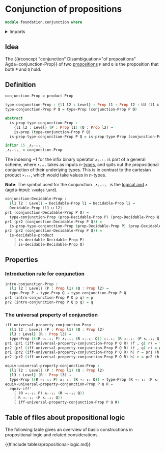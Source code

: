 # Conjunction of propositions

```agda
module foundation.conjunction where
```

<details><summary>Imports</summary>

```agda
open import foundation.decidable-types
open import foundation.dependent-pair-types
open import foundation.logical-equivalences
open import foundation.universe-levels

open import foundation-core.cartesian-product-types
open import foundation-core.decidable-propositions
open import foundation-core.equivalences
open import foundation-core.propositions
```

</details>

## Idea

The
{{#concept "conjunction" Disambiguation="of propositions" Agda=conjunction-Prop}}
of two [propositions](foundation-core.propositions.md) `P` and `Q` is the
proposition that both `P` and `Q` hold.

## Definition

```agda
conjunction-Prop = product-Prop

type-conjunction-Prop : {l1 l2 : Level} → Prop l1 → Prop l2 → UU (l1 ⊔ l2)
type-conjunction-Prop P Q = type-Prop (conjunction-Prop P Q)

abstract
  is-prop-type-conjunction-Prop :
    {l1 l2 : Level} (P : Prop l1) (Q : Prop l2) →
    is-prop (type-conjunction-Prop P Q)
  is-prop-type-conjunction-Prop P Q = is-prop-type-Prop (conjunction-Prop P Q)

infixr 15 _∧₍₋₁₎_
_∧₍₋₁₎_ = conjunction-Prop
```

The indexing $-1$ for the infix binary operator `∧₍₋₁₎` is part of a general
scheme, where `∧₍ₙ₎` takes as inputs
$n$-[types](foundation-core.truncated-types.md), and spits out the propositional
conjunction of their underlying types. This is in contrast to the cartesian
product `×₍ₙ₎`, which would take values in $n$-types.

**Note**: The symbol used for the conjunction `_∧₍₋₁₎_` is the
[logical and](https://codepoints.net/U+2227) `∧` (agda-input: `\wedge` `\and`).

```agda
conjunction-Decidable-Prop :
  {l1 l2 : Level} → Decidable-Prop l1 → Decidable-Prop l2 →
  Decidable-Prop (l1 ⊔ l2)
pr1 (conjunction-Decidable-Prop P Q) =
  type-conjunction-Prop (prop-Decidable-Prop P) (prop-Decidable-Prop Q)
pr1 (pr2 (conjunction-Decidable-Prop P Q)) =
  is-prop-type-conjunction-Prop (prop-Decidable-Prop P) (prop-Decidable-Prop Q)
pr2 (pr2 (conjunction-Decidable-Prop P Q)) =
  is-decidable-product
    ( is-decidable-Decidable-Prop P)
    ( is-decidable-Decidable-Prop Q)
```

## Properties

### Introduction rule for conjunction

```agda
intro-conjunction-Prop :
  {l1 l2 : Level} (P : Prop l1) (Q : Prop l2) →
  type-Prop P → type-Prop Q → type-conjunction-Prop P Q
pr1 (intro-conjunction-Prop P Q p q) = p
pr2 (intro-conjunction-Prop P Q p q) = q
```

### The universal property of conjunction

```agda
iff-universal-property-conjunction-Prop :
  {l1 l2 : Level} (P : Prop l1) (Q : Prop l2)
  {l3 : Level} (R : Prop l3) →
  type-Prop (((R ⇒₍₋₁₎ P) ∧₍₋₁₎ (R ⇒₍₋₁₎ Q)) ⇔₍₋₁₎ (R ⇒₍₋₁₎ (P ∧₍₋₁₎ Q)))
pr1 (pr1 (iff-universal-property-conjunction-Prop P Q R) (f , g) r) = f r
pr2 (pr1 (iff-universal-property-conjunction-Prop P Q R) (f , g) r) = g r
pr1 (pr2 (iff-universal-property-conjunction-Prop P Q R) h) r = pr1 (h r)
pr2 (pr2 (iff-universal-property-conjunction-Prop P Q R) h) r = pr2 (h r)

equiv-universal-property-conjunction-Prop :
  {l1 l2 : Level} (P : Prop l1) (Q : Prop l2)
  {l3 : Level} (R : Prop l3) →
  type-Prop ((R ⇒₍₋₁₎ P) ∧₍₋₁₎ (R ⇒₍₋₁₎ Q)) ≃ type-Prop (R ⇒₍₋₁₎ (P ∧₍₋₁₎ Q))
equiv-universal-property-conjunction-Prop P Q R =
  equiv-iff'
    ( (R ⇒₍₋₁₎ P) ∧₍₋₁₎ (R ⇒₍₋₁₎ Q))
    ( R ⇒₍₋₁₎ (P ∧₍₋₁₎ Q))
    ( iff-universal-property-conjunction-Prop P Q R)
```

## Table of files about propositional logic

The following table gives an overview of basic constructions in propositional
logic and related considerations.

{{#include tables/propositional-logic.md}}
